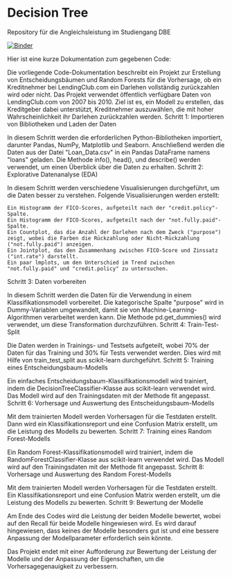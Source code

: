 # Decision Tree
Repository für die Angleichsleistung im Studiengang DBE

[![Binder](https://mybinder.org/badge_logo.svg)](https://mybinder.org/v2/gh/Phips91/Decision_Tree.git/HEAD)


Hier ist eine kurze Dokumentation zum gegebenen Code:

Die vorliegende Code-Dokumentation beschreibt ein Projekt zur Erstellung von Entscheidungsbäumen und Random Forests für die Vorhersage, ob ein Kreditnehmer bei LendingClub.com ein Darlehen vollständig zurückzahlen wird oder nicht. Das Projekt verwendet öffentlich verfügbare Daten von LendingClub.com von 2007 bis 2010. Ziel ist es, ein Modell zu erstellen, das Kreditgeber dabei unterstützt, Kreditnehmer auszuwählen, die mit hoher Wahrscheinlichkeit ihr Darlehen zurückzahlen werden.
Schritt 1: Importieren von Bibliotheken und Laden der Daten

In diesem Schritt werden die erforderlichen Python-Bibliotheken importiert, darunter Pandas, NumPy, Matplotlib und Seaborn. Anschließend werden die Daten aus der Datei "Loan_Data.csv" in ein Pandas DataFrame namens "loans" geladen. Die Methode info(), head(), und describe() werden verwendet, um einen Überblick über die Daten zu erhalten.
Schritt 2: Explorative Datenanalyse (EDA)

In diesem Schritt werden verschiedene Visualisierungen durchgeführt, um die Daten besser zu verstehen. Folgende Visualisierungen werden erstellt:

    Ein Histogramm der FICO-Scores, aufgeteilt nach der "credit.policy"-Spalte.
    Ein Histogramm der FICO-Scores, aufgeteilt nach der "not.fully.paid"-Spalte.
    Ein Countplot, das die Anzahl der Darlehen nach dem Zweck ("purpose") zeigt, wobei die Farben die Rückzahlung oder Nicht-Rückzahlung ("not.fully.paid") anzeigen.
    Ein Jointplot, das den Zusammenhang zwischen FICO-Score und Zinssatz ("int.rate") darstellt.
    Ein paar lmplots, um den Unterschied im Trend zwischen "not.fully.paid" und "credit.policy" zu untersuchen.

Schritt 3: Daten vorbereiten

In diesem Schritt werden die Daten für die Verwendung in einem Klassifikationsmodell vorbereitet. Die kategorische Spalte "purpose" wird in Dummy-Variablen umgewandelt, damit sie von Machine-Learning-Algorithmen verarbeitet werden kann. Die Methode pd.get_dummies() wird verwendet, um diese Transformation durchzuführen.
Schritt 4: Train-Test-Split

Die Daten werden in Trainings- und Testsets aufgeteilt, wobei 70% der Daten für das Training und 30% für Tests verwendet werden. Dies wird mit Hilfe von train_test_split aus scikit-learn durchgeführt.
Schritt 5: Training eines Entscheidungsbaum-Modells

Ein einfaches Entscheidungsbaum-Klassifikationsmodell wird trainiert, indem die DecisionTreeClassifier-Klasse aus scikit-learn verwendet wird. Das Modell wird auf den Trainingsdaten mit der Methode fit angepasst.
Schritt 6: Vorhersage und Auswertung des Entscheidungsbaum-Modells

Mit dem trainierten Modell werden Vorhersagen für die Testdaten erstellt. Dann wird ein Klassifikationsreport und eine Confusion Matrix erstellt, um die Leistung des Modells zu bewerten.
Schritt 7: Training eines Random Forest-Modells

Ein Random Forest-Klassifikationsmodell wird trainiert, indem die RandomForestClassifier-Klasse aus scikit-learn verwendet wird. Das Modell wird auf den Trainingsdaten mit der Methode fit angepasst.
Schritt 8: Vorhersage und Auswertung des Random Forest-Modells

Mit dem trainierten Modell werden Vorhersagen für die Testdaten erstellt. Ein Klassifikationsreport und eine Confusion Matrix werden erstellt, um die Leistung des Modells zu bewerten.
Schritt 9: Bewertung der Modelle

Am Ende des Codes wird die Leistung der beiden Modelle bewertet, wobei auf den Recall für beide Modelle hingewiesen wird. Es wird darauf hingewiesen, dass keines der Modelle besonders gut ist und eine bessere Anpassung der Modellparameter erforderlich sein könnte.

Das Projekt endet mit einer Aufforderung zur Bewertung der Leistung der Modelle und der Anpassung der Eigenschaften, um die Vorhersagegenauigkeit zu verbessern.
